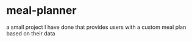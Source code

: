 # meal-planner
a small project I have done that provides users with a custom meal plan based on their data 

